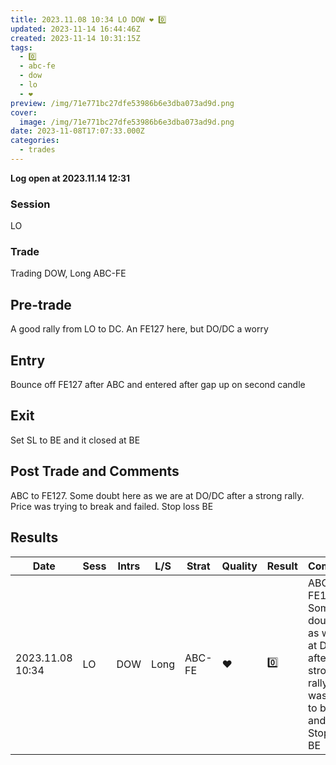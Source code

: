 ```yaml
---
title: 2023.11.08 10:34 LO DOW ❤️ 0️⃣
updated: 2023-11-14 16:44:46Z
created: 2023-11-14 10:31:15Z
tags:
  - 0️⃣
  - abc-fe
  - dow
  - lo
  - ❤️
preview: /img/71e771bc27dfe53986b6e3dba073ad9d.png
cover:
  image: /img/71e771bc27dfe53986b6e3dba073ad9d.png
date: 2023-11-08T17:07:33.000Z
categories:
  - trades
---
```



**Log open at 2023.11.14 12:31**
### Session
LO
### Trade
Trading DOW, Long  ABC-FE
## Pre-trade
A good rally from LO to DC. An FE127 here, but DO/DC a worry
## Entry
Bounce off FE127 after ABC and entered after gap up on second candle
## Exit
Set SL to BE and it closed at BE
## Post Trade and Comments
ABC to FE127. Some doubt here as we are at DO/DC after a strong rally. Price was trying to break and failed. Stop loss BE
## Results

| Date | Sess | Intrs | L/S | Strat | Quality | Result | Comments | URL  | R | Risk% |
|--|--|--|--|--|--|--|--|--|--|--|
| 2023.11.08 10:34 | LO | DOW | Long | ABC-FE |❤️ | 0️⃣ | ABC to FE127. Some doubt here as we are at DO/DC after a strong rally. Price was trying to break and failed. Stop loss BE | https://www.mql5.com/en/charts/18496926/us30-cash-m1-ftmo-s-r | 0 | 0.5 |